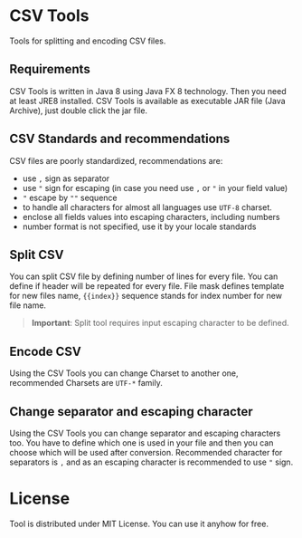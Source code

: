 CSV Tools
=========

Tools for splitting and encoding CSV files.

Requirements
------------

CSV Tools is written in Java 8 using Java FX 8 technology. Then you need at least JRE8 installed. CSV Tools is
available as executable JAR file (Java Archive), just double click the jar file.

CSV Standards and recommendations
---------------------------------

CSV files are poorly standardized, recommendations are:

* use `,` sign as separator
* use `"` sign for escaping (in case you need use `,` or `"` in your field value)
* `"` escape by `""` sequence
* to handle all characters for almost all languages use `UTF-8` charset.
* enclose all fields values into escaping characters, including numbers
* number format is not specified, use it by your locale standards


Split CSV
---------

You can split CSV file by defining number of lines for every file. You can define if header will be repeated for
every file. File mask defines template for new files name, `{{index}}` sequence stands for index number for new file
name.

> **Important**: Split tool requires input escaping character to be defined.

Encode CSV
----------

Using the CSV Tools you can change Charset to another one, recommended Charsets are `UTF-*` family.

Change separator and escaping character
---------------------------------------

Using the CSV Tools you can change separator and escaping characters too. You have to define which one is used in your
file and then you can choose which will be used after conversion. Recommended character for separators is `,` and as 
an escaping character is recommended to use `"` sign.

License
=======

Tool is distributed under MIT License. You can use it anyhow for free.




